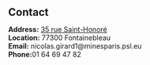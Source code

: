 <h1 id="contact"></h1>

<h2 style="margin: 60px 0px 10px;">Contact</h2>

<p><strong>Address:</strong> <a href="https://www.google.fr/maps/place/35+Rue+Saint-Honor%C3%A9,+77300+Fontainebleau/@48.4036597,2.6943168,16z/data=!4m16!1m9!3m8!1s0x47e5f4865d8f1583:0xb7e8c35a84f426b0!2s35+Rue+Saint-Honor%C3%A9,+77300+Fontainebleau!3b1!8m2!3d48.4035854!4d2.6938979!10e5!16s%2Fg%2F11g9dt41wx!3m5!1s0x47e5f4865d8f1583:0xb7e8c35a84f426b0!8m2!3d48.4035854!4d2.6938979!16s%2Fg%2F11g9dt41wx?entry=ttu">35 rue Saint-Honoré</a>
<br />
<strong>Location:</strong> 77300 Fontainebleau
<br />
<strong>Email:</strong> <email>nicolas.girard1@minesparis.psl.eu</email>
<br />
<strong>Phone:</strong>01 64 69 47 82</p>
